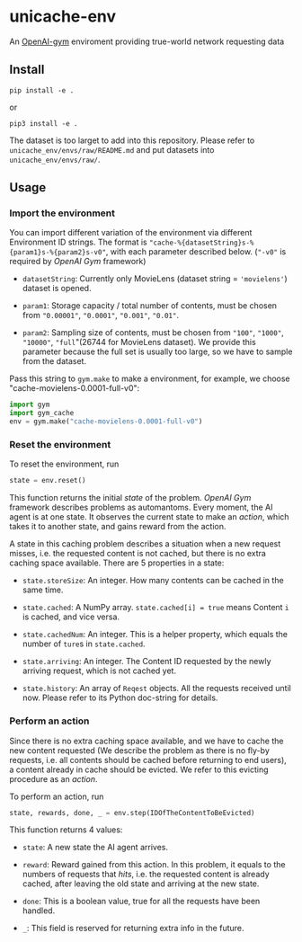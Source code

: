 # unicache-env

An [OpenAI-gym](https://github.com/openai/gym) enviroment providing true-world network requesting data

## Install

```
pip install -e .
```

or

```
pip3 install -e .
```

The dataset is too larget to add into this repository. Please refer to `unicache_env/envs/raw/README.md` and put datasets into `unicache_env/envs/raw/`.

## Usage

### Import the environment

You can import different variation of the environment via different Environment ID strings. The format is `"cache-%{datasetString}s-%{param1}s-%{param2}s-v0"`, with each parameter described below. (`"-v0"` is required by *OpenAI Gym* framework)

- `datasetString`: Currently only MovieLens (dataset string = `'movielens'`) dataset is opened.

- `param1`: Storage capacity / total number of contents, must be chosen from `"0.00001"`, `"0.0001"`, `"0.001"`, `"0.01"`.

- `param2`: Sampling size of contents, must be chosen from `"100"`, `"1000"`, `"10000"`, `"full`"(26744 for MovieLens dataset). We provide this parameter because the full set is usually too large, so we have to sample from the dataset.

Pass this string to `gym.make` to make a environment, for example, we choose "cache-movielens-0.0001-full-v0":

```Python
import gym
import gym_cache
env = gym.make("cache-movielens-0.0001-full-v0")
```

### Reset the environment

To reset the environment, run

```Python
state = env.reset()
```

This function returns the initial *state* of the problem. *OpenAI Gym* framework describes problems as automantoms. Every moment, the AI agent is at one state. It observes the current state to make an *action*, which takes it to another state, and gains reward from the action.

A state in this caching problem describes a situation when a new request misses, i.e. the requested content is not cached, but there is no extra caching space available. There are 5 properties in a state:

- `state.storeSize`: An integer. How many contents can be cached in the same time.

- `state.cached`: A NumPy array. `state.cached[i] = true` means Content `i` is cached, and vice versa.

- `state.cachedNum`: An integer. This is a helper property, which equals the number of `ture`s in `state.cached`.

- `state.arriving`: An integer. The Content ID requested by the newly arriving request, which is not cached yet.

- `state.history`:  An array of `Reqest` objects. All the requests received until now. Please refer to its Python doc-string for details.

### Perform an action

Since there is no extra caching space available, and we have to cache the new content requested (We describe the problem as there is no fly-by requests, i.e. all contents should be cached before returning to end users), a content already in cache should be evicted. We refer to this evicting procedure as an *action*.

To perform an action, run

```Python
state, rewards, done, _ = env.step(IDOfTheContentToBeEvicted)
```

This function returns 4 values:

- `state`: A new state the AI agent arrives.

- `reward`: Reward gained from this action. In this problem, it equals to the numbers of requests that *hits*, i.e. the requested content is already cached, after leaving the old state and arriving at the new state.

- `done`: This is a boolean value, true for all the requests have been handled.

- `_`: This field is reserved for returning extra info in the future.
